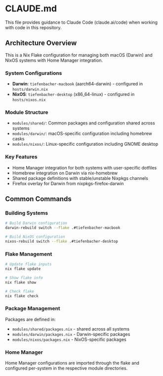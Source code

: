# CLAUDE.md

This file provides guidance to Claude Code (claude.ai/code) when working with code in this repository.

## Architecture Overview

This is a Nix Flake configuration for managing both macOS (Darwin) and NixOS systems with Home Manager integration.

### System Configurations
- **Darwin**: `tiefenbacher-macbook` (aarch64-darwin) - configured in `hosts/darwin.nix`
- **NixOS**: `tiefenbacher-desktop` (x86_64-linux) - configured in `hosts/nixos.nix`

### Module Structure
- `modules/shared/`: Common packages and configuration shared across systems
- `modules/darwin/`: macOS-specific configuration including homebrew casks
- `modules/nixos/`: Linux-specific configuration including GNOME desktop

### Key Features
- Home Manager integration for both systems with user-specific dotfiles
- Homebrew integration on Darwin via nix-homebrew
- Shared package definitions with stable/unstable Nixpkgs channels
- Firefox overlay for Darwin from nixpkgs-firefox-darwin

## Common Commands

### Building Systems
```bash
# Build Darwin configuration
darwin-rebuild switch --flake .#tiefenbacher-macbook

# Build NixOS configuration  
nixos-rebuild switch --flake .#tiefenbacher-desktop
```

### Flake Management
```bash
# Update flake inputs
nix flake update

# Show flake info
nix flake show

# Check flake
nix flake check
```

### Package Management
Packages are defined in:
- `modules/shared/packages.nix` - shared across all systems
- `modules/darwin/packages.nix` - Darwin-specific packages
- `modules/nixos/packages.nix` - NixOS-specific packages

### Home Manager
Home Manager configurations are imported through the flake and configured per-system in the respective module directories.